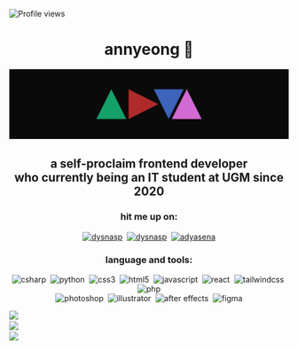 ![Profile views](https://gpvc.arturio.dev/adyasena)
<h1 align="center">annyeong 👋</h1>
<img src="assets/img/adya.jpg" class="img-responsive" alt=""> </div>
<h2 align="center">a self-proclaim frontend developer<br>who currently being an IT student at UGM since 2020</h2>

<h3 align="center">hit me up on:</h3>
<p align="center">
<a href="https://fb.com/dysnasp" target="blank"><img align="center" src="https://img.shields.io/badge/Facebook-%231877F2.svg?logo=Facebook&logoColor=white" alt="dysnasp" /></a>&nbsp;
<a href="https://instagram.com/dysnasp" target="blank"><img align="center" src="https://img.shields.io/badge/Instagram-%23E4405F.svg?logo=Instagram&logoColor=white" alt="dysnasp" /></a>&nbsp;
<a href="https://linkedin.com/in/adyasena" target="blank"><img align="center" src="https://img.shields.io/badge/LinkedIn-%230077B5.svg?logo=linkedin&logoColor=white" alt="adyasena" /></a>
</p>

<h3 align="center">language and tools:</h3>
<p align="center">
<img src="https://img.shields.io/badge/c%23-%23239120.svg?style=flat&logo=c-sharp&logoColor=white" alt="csharp" />&nbsp;
<img src="https://img.shields.io/badge/python-3670A0?style=flat&logo=python&logoColor=ffdd54" alt="python" />&nbsp;
<img src="https://img.shields.io/badge/css3-%231572B6.svg?style=flat&logo=css3&logoColor=white" alt="css3" />&nbsp;
<img src="https://img.shields.io/badge/html5-%23E34F26.svg?style=flat&logo=html5&logoColor=white" alt="html5" />&nbsp;
<img src="https://img.shields.io/badge/javascript-%23323330.svg?style=flat&logo=javascript&logoColor=%23F7DF1E" alt="javascript" />&nbsp;
<img src="https://img.shields.io/badge/react-%2320232a.svg?style=flat&logo=react&logoColor=%2361DAFB" alt="react" />&nbsp;
<img src="https://img.shields.io/badge/tailwindcss-%2338B2AC.svg?style=flat&logo=tailwind-css&logoColor=white" alt="tailwindcss" />&nbsp;
<img src="https://img.shields.io/badge/php-%23777BB4.svg?style=flat&logo=php&logoColor=white" alt="php" />
<br/>
<img src="https://img.shields.io/badge/adobephotoshop-%2331A8FF.svg?style=flat&logo=adobephotoshop&logoColor=white" alt="photoshop" />&nbsp;
<img src="https://img.shields.io/badge/adobeillustrator-%23FF9A00.svg?style=flat&logo=adobeillustrator&logoColor=white" alt="illustrator" />&nbsp;
<img src="https://img.shields.io/badge/Adobe%20After%20Effects-9999FF.svg?style=flat&logo=Adobe%20After%20Effects&logoColor=white" alt="after effects" />&nbsp;
<img src="https://img.shields.io/badge/figma-%23F24E1E.svg?style=flat&logo=figma&logoColor=whitee" alt="figma" />
</p>

<img src="https://github-readme-stats-git-masterrstaa-rickstaa.vercel.app/api?user=adyasena&theme=dark&hide_border=true" /><br/>
<img src="https://github-readme-streak-stats.herokuapp.com/?user=adyasena&theme=dark&hide_border=true" /><br/>
<img src="https://github-readme-stats-git-masterrstaa-rickstaa.vercel.app/api/top-langs/?username=adyasena&theme=dark&hide_border=true&include_all_commits=false&count_private=false&layout=compact" />
